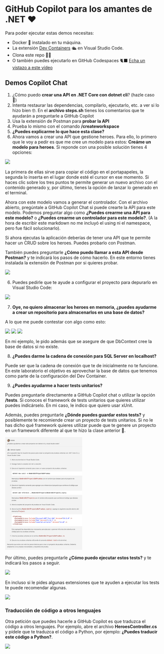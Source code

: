 # GitHub Copilot para los amantes de .NET ❤️

Para poder ejecutar estas demos necesitas:

- Docker 🐋 instalado en tu máquina.
- La extensión [Dev Containers](https://marketplace.visualstudio.com/items?itemName=ms-vscode-remote.remote-containers) 🛳️ en Visual Studio Code.
- Clona este repo 👩‍💻
- O también puedes ejecutarlo en GitHub Codespaces 🐈‍⬛ [Echa un vistazo a este vídeo](https://www.youtube.com/watch?v=0qKG37C8sb8)


## Demos Copilot Chat

1. ¿Cómo puedo **crear una API en .NET Core con dotnet cli**? (hazle caso 🫡)
2. Intenta restaurar las dependencias, compilarlo, ejecutarlo, etc. a ver si lo hizo bien 🤓. En el **archivo steps.sh** tienes los comentarios que te ayudarán a preguntarle a GitHub Copilot
4. Usa la extensión de Postman para **probar la API**
3. Prueba lo mismo con el comando **/createworkspace**
4. **¿Puedes explicarme lo que hace esta clase?**
5. Ahora vamos a crear una API que gestione heroes. Para ello, lo primero que le voy a pedir es que me cree un modelo para estos: **Creáme un modelo para heroes**. Si reponde con una posible solución tienes 4 opciones:

<img src="images/GH%20Copilot%20Chat%20opciones%20cuando%20te%20genera%20código.png" width="50%">

La primera de ellas sirve para copiar el código en el portapapeles, la segunda lo inserta en el lugar donde esté el cursor en ese momento. Si haces clic sobre los tres puntos te permite generar un nuevo archivo con el contenido generado y, por último, tienes la opción de lanzar lo generado en el terminal.

Ahora con este modelo vamos a generar el controlador. Con el archivo abierto, pregúntale a GitHub Copilot Chat si puede crearte la API para este modelo. Podemos preguntar algo como **¿Puedes crearme una API para este modelo?** o **¿Puedes crearme un controlador para este modelo?**. (A la hora de escribir este markdown no me incluyó el using ni el namespace, pero fue fácil solucionarlo).

Si ahora ejecutas la aplicación deberías de tener una API que te permite hacer un CRUD sobre los heroes. Puedes probarlo con Postman.

También puedes preguntarle **¿Cómo puedo llamar a esta API desde Postman?** y te indicará los pasos de cómo hacerlo. En este entorno tienes instalada la extensión de Postman por si quieres probar.

<img src="images/GH%20Copilot%20Chat%20también%20te%20explica%20cómo%20usar%20Postman%20con%20este%20código.png" width="50%">

6. Puedes pedirle que te ayude a configurar el proyecto para depurarlo en Visual Studio Code: 

<img src="images/GH Copilot Chat Cómo puedo hacer que me genere la configuración de VS Code para depurar.png" width="50%">

7. **Oye, no quiero almacenar los heroes en memoria, ¿puedes ayudarme a crear un repositorio para almacenarlos en una base de datos?**

A lo que me puede contestar con algo como esto:

<img src="images/GH Copilot me ayuda a crear un repositorio y la configuración de EF - parte 1.png" width="50%">

<img src="images/GH Copilot me ayuda a crear un repositorio y la configuración de EF - parte 2.png" width="50%">

<img src="images/GH Copilot me ayuda a crear un repositorio y la configuración de EF - parte 3.png" width="50%">

En mi ejemplo, le pido además que se asegure de que DbContext cree la base de datos si no existe.

8. **¿Puedes darme la cadena de conexión para SQL Server en localhost?**

Puede ser que la cadena de conexión que te de inicialmente no te funcione. En este laboratorio el objetivo es aprovechar la base de datos que tenemos como parte de la configuración del Dev Container.

9.  **¿Puedes ayudarme a hacer tests unitarios?**

Puedes preguntarle directamente a GitHub Copilot chat o utilizar la opción **/tests**. Si conoces el framework de tests unitarios que quieres utilizar puedes indicárselo. En mi caso, le indico que quiero usar xUnit.

Además, puedes preguntarle **¿Dónde puedes guardar estos tests?** y posiblemente te recomiende crear un proyecto de tests unitarios. Si no le has dicho qué framework quieres utilizar puede que te genere un proyecto en un framework diferente al que te hizo la clase anterior 😬.

<img src="images/GH Copilot Chat con el comando test te auyda a crear tests.png" width="50%">

Por último, puedes preguntarle **¿Cómo puedo ejecutar estos tests?** y te indicará los pasos a seguir. 

<img src="images/GH%20Copilot%20cómo%20ejecuto%20los%20test%20unitarios.png" width="50%">

En incluso si le pides algunas extensiones que te ayuden a ejecutar los tests te puede recomendar algunas.

<img src="images/GH Copilot recomendación de extensiones para los tests.png" width="50%">

### Traducción de código a otros lenguajes

Otra petición que puedes hacerle a GitHub Copilot es que traduzca el código a otros lenguajes. Por ejemplo, abre el archivo **HeroesController.cs** y pídele que te traduzca el código a Python, por ejemplo: **¿Puedes traducir este código a Python?**. 

<img src="images/GH Copilot - Traducción a otros lenguajes.png" width="50%">